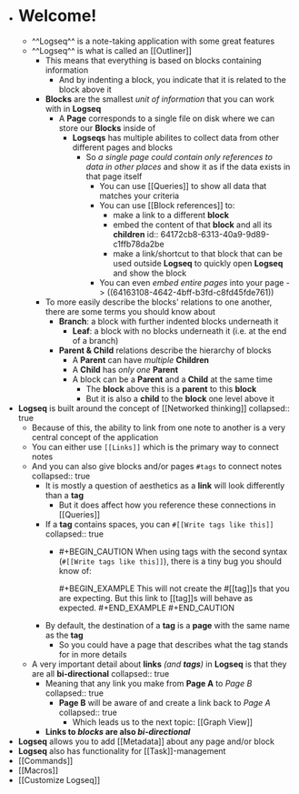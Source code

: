 - # Welcome!
	- ^^Logseq^^ is a note-taking application with some great features
	- ^^Logseq^^ is what is called an [[Outliner]]
		- This means that everything is based on blocks containing information
			- And by indenting a block, you indicate that it is related to the block above it
		- **Blocks** are the smallest *unit of information* that you can work with in **Logseq**
			- A **Page** corresponds to a single file on disk where we can store our **Blocks** inside of
				- **Logseqs** has multiple abilites to collect data from other different pages and blocks
					- So *a single page could contain only references to data in other places* and show it as if the data exists in that page itself
						- You can use [[Queries]] to show all data that matches your criteria
						- You can use [[Block references]] to:
							- make a link to a different **block**
							- embed the content of that **block** and all its **children**
							  id:: 64172cb8-6313-40a9-9d89-c1ffb78da2be
							- make a link/shortcut to that block that can be used outside **Logseq** to quickly open **Logseq** and show the block
						- You can even *embed entire pages* into your page -> ((64163108-4642-4bff-b3fd-c8fd45fde761))
		- To more easily describe the blocks' relations to one another, there are some terms you should know about
			- **Branch**: a block with further indented blocks underneath it
				- **Leaf**: a block with no blocks underneath it (i.e. at the end of a branch)
			- **Parent & Child** relations describe the hierarchy of blocks
				- A **Parent** can have *multiple* **Children**
				- A **Child** has *only one* **Parent**
				- A block can be a **Parent** and a **Child** at the same time
					- The **block** above this is a **parent** to this **block**
					- But it is also a **child** to the **block** one level above it
- **Logseq** is built around the concept of [[Networked thinking]]
  collapsed:: true
	- Because of this, the ability to link from one note to another is a very central concept of the application
	- You can either use `[[Links]]` which is the primary way to connect notes
	- And you can also give blocks and/or pages  `#tags` to connect notes
	  collapsed:: true
		- It is mostly a question of aesthetics as a **link** will look differently than a **tag**
			- But it does affect how you reference these connections in [[Queries]]
		- If a **tag** contains spaces, you can `#[[Write tags like this]]`
		  collapsed:: true
			- #+BEGIN_CAUTION
			  When using tags with the second syntax (`#[[Write tags like this]]`), there is a tiny bug you should know of:
			  
			  
			  #+BEGIN_EXAMPLE
			  This will not create the #[[tag]]s that you are expecting.
			  But this link to [[tag]]s will behave as expected.
			  #+END_EXAMPLE 
			  #+END_CAUTION
		- By default, the destination of a **tag** is a **page** with the same name as the **tag**
			- So you could have a page that describes what the tag stands for in more details
	- A very important detail about **links** _(and **tags**)_ in **Logseq** is that they are all **bi-directional**
	  collapsed:: true
		- Meaning that any link you make from **Page A** to *Page B*
		  collapsed:: true
			- **Page B** will be aware of and create a link back to *Page A*
			  collapsed:: true
				- Which leads us to the next topic: [[Graph View]]
		- **Links to _blocks_ are also _bi-directional_**
- **Logseq** allows you to add [[Metadata]] about any page and/or block
- **Logseq** also has functionality for [[Task]]-management
- [[Commands]]
- [[Macros]]
- [[Customize Logseq]]